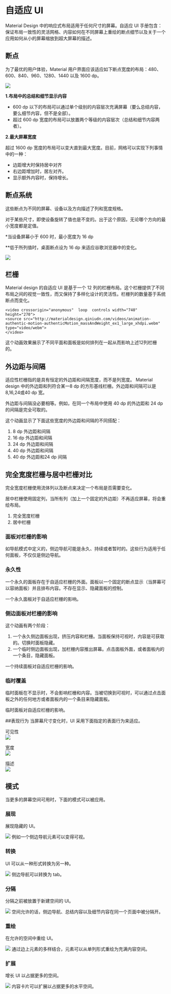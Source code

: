 # 自适应 UI
Material Design 中的响应式布局适用于任何尺寸的屏幕。自适应 UI 手册包含：保证布局一致性的灵活网格、内容如何在不同屏幕上重绘的断点细节以及关于一个应用如何从小的屏幕缩放到超大屏幕的描述。

## 断点
为了最优的用户体验，Material 用户界面应该适应如下断点宽度的布局：480、600、840、960、1280、1440 以及 1600 dp。

![](https://github.com/zhaochong/material-design/blob/master/images/5_1.png)

**1.布局中的总结和细节显示内容**

- 600 dp 以下的布局可以通过单个级别的内容层次充满屏幕（要么总结内容，要么细节内容，但不是全部）。
- 超过 600 dp 宽度的布局可以放置两个等级的内容层次（总结和细节内容两者）。

**2.最大屏幕宽度**

超过 1600 dp 宽度的布局可以变大直到最大宽度。目前，网格可以实现下列事情中的一种：
- 边距增大时保持居中对齐
- 右边距增加时，居左对齐。
- 显示额外内容时，保持增长。

## 断点系统
这些断点为不同的屏幕、设备以及方向描述了列和宽度规格。

对于某些尺寸，即使设备旋转了值也是不变的。出于这个原因，无论哪个方向的最小宽度都是定值。

*当设备屏幕小于 600 时，最小宽度为 16 dp

**低于所列值时，桌面断点设为 16 dp 来适应谷歌浏览器中的变化。

![](https://github.com/zhaochong/material-design/blob/master/images/5_2.png)

## 栏栅
Material design 的自适应 UI 是基于一个 12 列的栏栅布局。这个栏栅提供了不同布局之间的视觉一致性，而又保持了多样化设计的灵活性。栏栅列的数量基于系统断点而变化。

```
<video crossorigin="anonymous"  loop  controls width="740" height="270">
<source src="http://materialdesign.qiniudn.com/videos/animation-authentic-motion-authenticMotion_massAndWeight_ex1_large_xhdpi.webm" type="video/webm">
</video>
```
这个动画效果展示了不同平面和面板是如何排列在一起从而影响上述12列栏栅的。

## 外边距与间隔
适应性栏栅指的是具有恒定的外边距和间隔宽度，而不是列宽度。 Material design 中的外边距和列符合某一8 dp 的方形基线栏栅。外边距和间隔可以是8,16,24或40 dp 宽。

外边距与间隔没必要相等。例如，在同一个布局中使用 40 dp 的外边距和 24 dp 的间隔是完全可取的。

这个动画显示了下面这些宽度的外边距和间隔的不同搭配：
1. 8 dp 外边距和间隔
2. 16 dp 外边距和间隔
3. 24 dp 外边距和间隔
4. 40 dp 外边距和间隔
5. 40 dp 外边距和24 dp 间隔

## 完全宽度栏栅与居中栏栅对比
完全宽度栏栅使用流体列以及断点来决定一个布局是否需要变化。

居中栏栅使用固定列，当所有列（加上一个固定的外边距）不再适应屏幕，将会重绘布局。
1. 完全宽度栏栅
2. 居中栏栅

### 面板对栏栅的影响
如导航模式中定义的，侧边导航可能是永久、持续或者暂时的。这些行为适用于任何面板，不仅仅是侧边导航。

### 永久性
一个永久的面板存在于自适应栏栅的外面。面板以一个固定的断点显示（当屏幕可以容纳面板）并且排布内容。不存在显示、隐藏面板的控制。

一个永久面板对于自适应栏栅的影响。

### 侧边面板对栏栅的影响
这个动画有两个阶段：  
1. 一个永久侧边面板出现，挤压内容和栏栅。当面板保持可视时，内容是可获取的。切换时面板隐藏。
2. 一个临时侧边面板出现，加栏栅内容推出屏幕。点击面板外面，或者面板内的一个条目，隐藏面板。

一个持续面板对自适应栏栅的影响。


### 临时覆盖
临时面板在不显示时，不会影响栏栅和内容。当被切换到可视时，可以通过点击面板之外的任何地方或者面板内的一个条目来隐藏面板。


临时面板对自适应栏栅的影响。

##表现行为
当屏幕尺寸变化时，UI 采用下面指定的表面行为来适应。

可见性  
![](https://github.com/zhaochong/material-design/blob/master/images/5_4.png)

宽度  
![](https://github.com/zhaochong/material-design/blob/master/images/5_5.png)

描述  
![](https://github.com/zhaochong/material-design/blob/master/images/5_6.png)

## 模式
当更多的屏幕空间可用时，下面的模式可以被应用。

### 展现
展现隐藏的 UI。

![](https://github.com/zhaochong/material-design/blob/master/images/5_7.png)
例如一个侧边导航元素可以变得可视。

### 转换
UI 可以从一种形式转换为另一种。

![](https://github.com/zhaochong/material-design/blob/master/images/5_8.png)
侧边导航可以转换为 tab。

### 分隔
分隔之前被放置于新建空间的 UI。

![](https://github.com/zhaochong/material-design/blob/master/images/5_9.png)
空间允许的话，侧边导航、总结内容以及细节内容在同一个页面中被分隔开。

### 重绘
在允许的空间中重绘 UI。

![](https://github.com/zhaochong/material-design/blob/master/images/5_10.png)
通过边上元素的多样结合，元素可以从单列形式重绘为充满内容空间。

### 扩展
增长 UI 以占据更多的空间。

![](https://github.com/zhaochong/material-design/blob/master/images/5_11.png)
内容卡片可以扩展以占据更多的水平空间。


